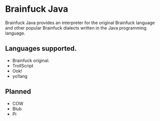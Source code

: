 Brainfuck Java
================
Brainfuck Java provides an interpreter for the original Brainfuck language and other popular Brainfuck dialects 
written in the Java programming language.

Languages supported.
----------------
* Brainfuck original.
* TrollScript
* Ook!
* yo!lang

Planned
---------------
* COW
* Blub
* Pi
